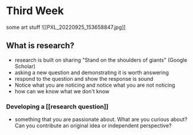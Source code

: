# Third Week
 some art stuff
![[PXL_20220925_153658847.jpg]]

## What is research?
- research is built on sharing "Stand on the shoulders of giants" (Google Scholar)
- asking a new question and demonstrating it is worth answering
- respond to the question and show the response is sound
- Notice what you are noticing and notice what you are not noticing
- how can we know what we don't know

### Developing a [[research question]]
- something that you are passionate about. What are you curious about? Can you contribute an original idea or independent perspective?
